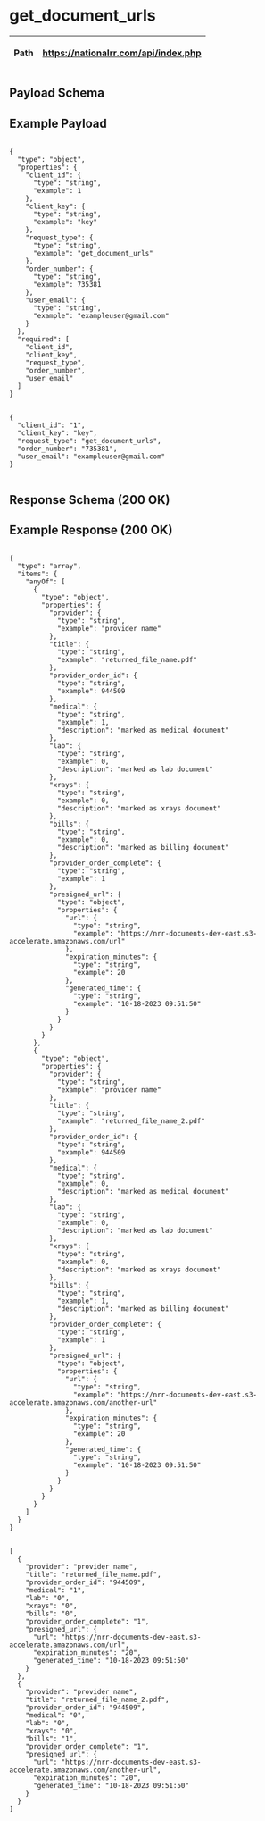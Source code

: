<h1>get_document_urls</h1>

| <p>Path</p> | <p class='remove_link'>https://nationalrr.com/api/index.php</p> |
| ----------- | --------------------------------------------------------------- |

<div class='api_container'>
<h2 class='left_title'>Payload Schema</h2>
<h2 class='right_title'>Example Payload</h2>
</div>

<div class='api_container'>

 <div class='api_schema'>
    <code>
{
  "type": "object",
  "properties": {
    "client_id": {
      "type": "string",
      "example": 1
    },
    "client_key": {
      "type": "string",
      "example": "key"
    },
    "request_type": {
      "type": "string",
      "example": "get_document_urls"
    },
    "order_number": {
      "type": "string",
      "example": 735381
    },
    "user_email": {
      "type": "string",
      "example": "exampleuser@gmail.com"
    }
  },
  "required": [
    "client_id",
    "client_key",
    "request_type",
    "order_number",
    "user_email"
  ]
}
    </code>

  </div>

  <div class='api_payload'>
    <code>
{
  "client_id": "1",
  "client_key": "key",
  "request_type": "get_document_urls",
  "order_number": "735381",
  "user_email": "exampleuser@gmail.com"
}
    </code>
  </div>

</div>

<div class='api_container'>
<h2 class='left_title'>Response Schema (200 OK)</h2>
<h2 class='right_title'>Example Response (200 OK)</h2>
</div>

<div class = 'api_container'>

  <div class='api_schema'>
    <code>
{
  "type": "array",
  "items": {
    "anyOf": [
      {
        "type": "object",
        "properties": {
          "provider": {
            "type": "string",
            "example": "provider name"
          },
          "title": {
            "type": "string",
            "example": "returned_file_name.pdf"
          },
          "provider_order_id": {
            "type": "string",
            "example": 944509
          },
          "medical": {
            "type": "string",
            "example": 1,
            "description": "marked as medical document"
          },
          "lab": {
            "type": "string",
            "example": 0,
            "description": "marked as lab document"
          },
          "xrays": {
            "type": "string",
            "example": 0,
            "description": "marked as xrays document"
          },
          "bills": {
            "type": "string",
            "example": 0,
            "description": "marked as billing document"
          },
          "provider_order_complete": {
            "type": "string",
            "example": 1
          },
          "presigned_url": {
            "type": "object",
            "properties": {
              "url": {
                "type": "string",
                "example": "https://nrr-documents-dev-east.s3-accelerate.amazonaws.com/url"
              },
              "expiration_minutes": {
                "type": "string",
                "example": 20
              },
              "generated_time": {
                "type": "string",
                "example": "10-18-2023 09:51:50"
              }
            }
          }
        }
      },
      {
        "type": "object",
        "properties": {
          "provider": {
            "type": "string",
            "example": "provider name"
          },
          "title": {
            "type": "string",
            "example": "returned_file_name_2.pdf"
          },
          "provider_order_id": {
            "type": "string",
            "example": 944509
          },
          "medical": {
            "type": "string",
            "example": 0,
            "description": "marked as medical document"
          },
          "lab": {
            "type": "string",
            "example": 0,
            "description": "marked as lab document"
          },
          "xrays": {
            "type": "string",
            "example": 0,
            "description": "marked as xrays document"
          },
          "bills": {
            "type": "string",
            "example": 1,
            "description": "marked as billing document"
          },
          "provider_order_complete": {
            "type": "string",
            "example": 1
          },
          "presigned_url": {
            "type": "object",
            "properties": {
              "url": {
                "type": "string",
                "example": "https://nrr-documents-dev-east.s3-accelerate.amazonaws.com/another-url"
              },
              "expiration_minutes": {
                "type": "string",
                "example": 20
              },
              "generated_time": {
                "type": "string",
                "example": "10-18-2023 09:51:50"
              }
            }
          }
        }
      }
    ]
  }
}
    </code>

  </div>

  <div class='api_response'>
    <code>
[
  {
    "provider": "provider name",
    "title": "returned_file_name.pdf",
    "provider_order_id": "944509",
    "medical": "1",
    "lab": "0",
    "xrays": "0",
    "bills": "0",
    "provider_order_complete": "1",
    "presigned_url": {
      "url": "https://nrr-documents-dev-east.s3-accelerate.amazonaws.com/url",
      "expiration_minutes": "20",
      "generated_time": "10-18-2023 09:51:50"
    }
  },
  {
    "provider": "provider name",
    "title": "returned_file_name_2.pdf",
    "provider_order_id": "944509",
    "medical": "0",
    "lab": "0",
    "xrays": "0",
    "bills": "1",
    "provider_order_complete": "1",
    "presigned_url": {
      "url": "https://nrr-documents-dev-east.s3-accelerate.amazonaws.com/another-url",
      "expiration_minutes": "20",
      "generated_time": "10-18-2023 09:51:50"
    }
  }
]
    </code>

  </div>

</div>
